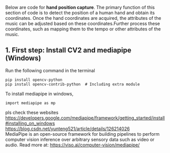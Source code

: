 Below are code for **hand position capture**. The primary function of this section of code is to detect the position of a human hand and obtain its coordinates. Once the hand coordinates are acquired, the attributes of the music can be adjusted based on these coordinates.Further process these coordinates, such as mapping them to the tempo or other attributes of the music.

## 1. First step: Install CV2 and mediapipe (Windows)
Run the following command in the terminal
```
pip install opencv-python
pip install opencv-contrib-python  # Including extra module
```
To install mediapipe in windows, 
```
import mediapipe as mp
```
pls check these websites<br/> 
https://developers.google.com/mediapipe/framework/getting_started/install#installing_on_windows<br/>
https://blog.csdn.net/yunteng521/article/details/126214026<br/>
MediaPipe is an open-source framework for building pipelines to perform computer vision inference over arbitrary sensory data such as video or audio.
Read more at: https://viso.ai/computer-vision/mediapipe/
